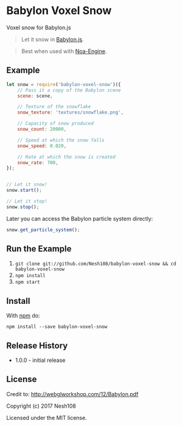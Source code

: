 # Babylon Voxel Snow
Voxel snow for Babylon.js

> Let it snow in [Babylon.js](https://github.com/BabylonJS/Babylon.js).

> Best when used with [Noa-Engine](https://github.com/andyhall/noa).

## Example

```js
let snow = require('babylon-voxel-snow')({
  	// Pass it a copy of the Babylon scene
	scene: scene,

	// Texture of the snowflake
	snow_texture: 'textures/snowflake.png',

	// Capacity of snow produced
	snow_count: 20000,

	// Speed at which the snow falls
	snow_speed: 0.020,

	// Rate at which the snow is created
	snow_rate: 700,
});


// Let it snow!
snow.start();

// Let it stop!
snow.stop();

```


Later you can access the Babylon particle system directly:

```js
snow.get_particle_system();
```

## Run the Example

1. `git clone git://github.com/Nesh108/babylon-voxel-snow && cd babylon-voxel-snow`
1. `npm install`
1. `npm start`

## Install

With [npm](https://npmjs.org) do:

```
npm install --save babylon-voxel-snow
```

## Release History

* 1.0.0 - initial release

## License

Credit to: http://webglworkshop.com/12/Babylon.pdf 

Copyright (c) 2017 Nesh108<br/>

Licensed under the MIT license.